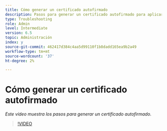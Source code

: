 ```yaml
---
title: Cómo generar un certificado autofirmado
description: Pasos para generar un certificado autofirmado para aplicar SSL
type: Troubleshooting
role: Admin
level: Intermediate
version: 6.5
topic: Administración
index: y
source-git-commit: 462417d384c4aa5d99110f1b8dadd165ea9b2a49
workflow-type: tm+mt
source-wordcount: '37'
ht-degree: 2%

---
```



# Cómo generar un certificado autofirmado

*Este vídeo muestra los pasos para generar un certificado autofirmado.*

>[!VIDEO](https://video.tv.adobe.com/v/335539?quality=9&learn=on)
